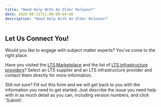 ```yaml
---
title: "Need Help With An Older Release?"
date: 2020-08-11T11:00:00-04:00
description: "Need Help With An Older Release?"
---
```


Let Us Connect You!
-------------------

Would you like to engage with subject matter experts? You've come to the right place.

Have you visited the [LTS Marketplace](https://marketplace.eclipse.org/category/markets/long-term-support) and the list of [LTS infrastructure providers](/about/infrastructure)? Select an LTS supplier and an LTS infrastructure provider and contact them directly for more information.

Still not sure? Fill out this form and we will get back to you with the information you need to get started. Just describe the issue you need help with in as much detail as you can, including version numbers, and click 'Submit'.